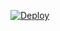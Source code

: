 [![Deploy](https://www.herokucdn.com/deploy/button.svg)](https://heroku.com/deploy?template=https://github.com/ProxyDoesNotExist/therovpbot.git)
